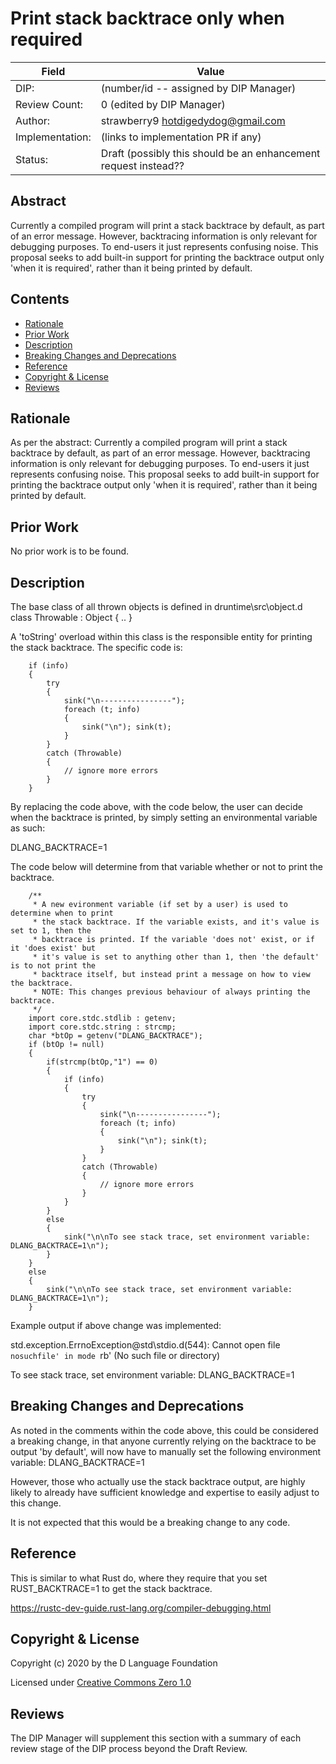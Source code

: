 # Print stack backtrace only when required

| Field           | Value                                                           |
|-----------------|-----------------------------------------------------------------|
| DIP:            | (number/id -- assigned by DIP Manager)                          |
| Review Count:   | 0 (edited by DIP Manager)                                       |
| Author:         | strawberry9 hotdigedydog@gmail.com                              |
| Implementation: | (links to implementation PR if any)                             |
| Status:         | Draft (possibly this should be an enhancement request instead?? |

## Abstract

Currently a compiled program will print a stack backtrace by default, as part of an
error message. However, backtracing information is only relevant for debugging purposes.
To end-users it just represents confusing noise. This proposal seeks to add built-in
support for printing the backtrace output only 'when it is required', rather
than it being printed by default.


## Contents
* [Rationale](#rationale)
* [Prior Work](#prior-work)
* [Description](#description)
* [Breaking Changes and Deprecations](#breaking-changes-and-deprecations)
* [Reference](#reference)
* [Copyright & License](#copyright--license)
* [Reviews](#reviews)

## Rationale
As per the abstract: Currently a compiled program will print a stack backtrace by default,
as part of an error message. However, backtracing information is only relevant for
debugging purposes. To end-users it just represents confusing noise. This proposal seeks
to add built-in support for printing the backtrace output only 'when it is required',
rather than it being printed by default.

## Prior Work
No prior work is to be found.

## Description
The base class of all thrown objects is defined in druntime\src\object.d
class Throwable : Object { .. }

A 'toString' overload within this class is the responsible entity for printing the 
stack backtrace. The specific code is:

        if (info)
        {
            try
            {
                sink("\n----------------");
                foreach (t; info)
                {
                    sink("\n"); sink(t);
                }
            }
            catch (Throwable)
            {
                // ignore more errors
            }
        }
        
By replacing the code above, with the code below, the user can decide when the
backtrace is printed, by simply setting an environmental variable as such:

DLANG_BACKTRACE=1

The code below will determine from that variable whether or not to print the backtrace.

        /**
         * A new evironment variable (if set by a user) is used to determine when to print
         * the stack backtrace. If the variable exists, and it's value is set to 1, then the
         * backtrace is printed. If the variable 'does not' exist, or if it 'does exist' but
         * it's value is set to anything other than 1, then 'the default' is to not print the
         * backtrace itself, but instead print a message on how to view the backtrace.
         * NOTE: This changes previous behaviour of always printing the backtrace.
         */
        import core.stdc.stdlib : getenv;
        import core.stdc.string : strcmp;
        char *btOp = getenv("DLANG_BACKTRACE");
        if (btOp != null)
        {
            if(strcmp(btOp,"1") == 0)
            {
                if (info)
                {
                    try
                    {
                        sink("\n----------------");
                        foreach (t; info)
                        {
                            sink("\n"); sink(t);
                        }
                    }
                    catch (Throwable)
                    {
                        // ignore more errors
                    }
                }
            }
            else
            {
                sink("\n\nTo see stack trace, set environment variable: DLANG_BACKTRACE=1\n");
            }
        }
        else
        {
            sink("\n\nTo see stack trace, set environment variable: DLANG_BACKTRACE=1\n");
        }

Example output if above change was implemented:

std.exception.ErrnoException@std\stdio.d(544): Cannot open file `nosuchfile' in mode `rb' (No such file or directory)

To see stack trace, set environment variable: DLANG_BACKTRACE=1



## Breaking Changes and Deprecations
As noted in the comments within the code above, this could be considered a breaking
change, in that anyone currently relying on the backtrace to be output 'by default',
will now have to manually set the following environment variable: DLANG_BACKTRACE=1

However, those who actually use the stack backtrace output, are highly likely
to already have sufficient knowledge and expertise to easily adjust to this change.

It is not expected that this would be a breaking change to any code.

## Reference
This is similar to what Rust do, where they require that you set RUST_BACKTRACE=1
to get the stack backtrace.

https://rustc-dev-guide.rust-lang.org/compiler-debugging.html

## Copyright & License
Copyright (c) 2020 by the D Language Foundation

Licensed under [Creative Commons Zero 1.0](https://creativecommons.org/publicdomain/zero/1.0/legalcode.txt)

## Reviews
The DIP Manager will supplement this section with a summary of each review stage
of the DIP process beyond the Draft Review.

